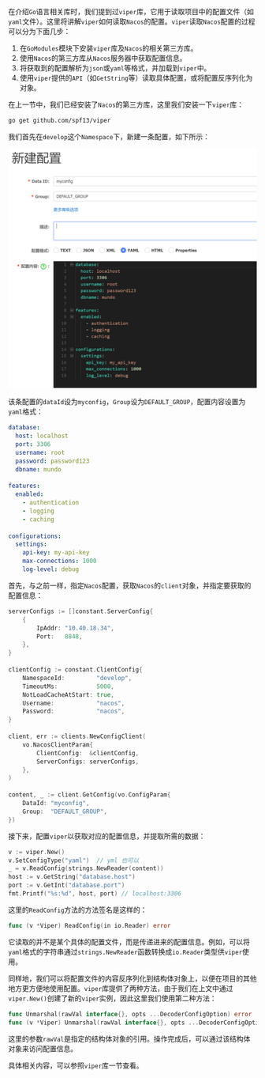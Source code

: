 在介绍`Go`语言相关库时，我们提到过`viper`库，它用于读取项目中的配置文件（如`yaml`文件）。这里将讲解`viper`如何读取`Nacos`的配置。`viper`读取`Nacos`配置的过程可以分为下面几步：

1. 在`GoModules`模块下安装`viper`库及`Nacos`的相关第三方库。
1. 使用`Nacos`的第三方库从`Nacos`服务器中获取配置信息。
1. 将获取到的配置解析为`json`或`yaml`等格式，并加载到`viper`中。
1. 使用`viper`提供的`API`（如`GetString`等）读取具体配置，或将配置反序列化为对象。

在上一节中，我们已经安装了`Nacos`的第三方库，这里我们安装一下`viper`库：

```sh
go get github.com/spf13/viper
```

我们首先在`develop`这个`Namespace`下，新建一条配置，如下所示：

<img src="image/image-20240506172406607.png" alt="image-20240506172406607" style="zoom:50%;" />

该条配置的`dataId`设为`myconfig`，`Group`设为`DEFAULT_GROUP`，配置内容设置为`yaml`格式：

```yaml
database:
  host: localhost
  port: 3306
  username: root
  password: password123
  dbname: mundo

features:
  enabled:
    - authentication
    - logging
    - caching

configurations:
  settings:
    api-key: my-api-key
    max-connections: 1000
    log-level: debug
```

首先，与之前一样，指定`Nacos`配置，获取`Nacos`的`client`对象，并指定要获取的配置信息：

```go
serverConfigs := []constant.ServerConfig{
	{
		IpAddr: "10.40.18.34",
		Port:   8848,
	},
}

clientConfig := constant.ClientConfig{
	NamespaceId:         "develop",
	TimeoutMs:           5000,
	NotLoadCacheAtStart: true,
	Username:            "nacos",
	Password:            "nacos",
}

client, err := clients.NewConfigClient(
	vo.NacosClientParam{
		ClientConfig:  &clientConfig,
		ServerConfigs: serverConfigs,
	},
)

content, _ := client.GetConfig(vo.ConfigParam{
    DataId: "myconfig",
    Group:  "DEFAULT_GROUP",
})
```

接下来，配置`viper`以获取对应的配置信息，并提取所需的数据：

```go
v := viper.New()
v.SetConfigType("yaml")  // yml 也可以
_ = v.ReadConfig(strings.NewReader(content))
host := v.GetString("database.host")
port := v.GetInt("database.port")
fmt.Printf("%s:%d", host, port) // localhost:3306
```

这里的`ReadConfig`方法的方法签名是这样的：

```go
func (v *Viper) ReadConfig(in io.Reader) error
```

它读取的并不是某个具体的配置文件，而是传递进来的配置信息。例如，可以将`yaml`格式的字符串通过`strings.NewReader`函数转换成`io.Reader`类型供`viper`使用。

同样地，我们可以将配置文件的内容反序列化到结构体对象上，以便在项目的其他地方更方便地使用配置。`viper`库提供了两种方法，由于我们在上文中通过`viper.New()`创建了新的`viper`实例，因此这里我们使用第二种方法：

```go
func Unmarshal(rawVal interface{}, opts ...DecoderConfigOption) error
func (v *Viper) Unmarshal(rawVal interface{}, opts ...DecoderConfigOption) error
```

这里的参数`rawVal`是指定的结构体对象的引用。操作完成后，可以通过该结构体对象来访问配置信息。

具体相关内容，可以参照`viper`库一节查看。
